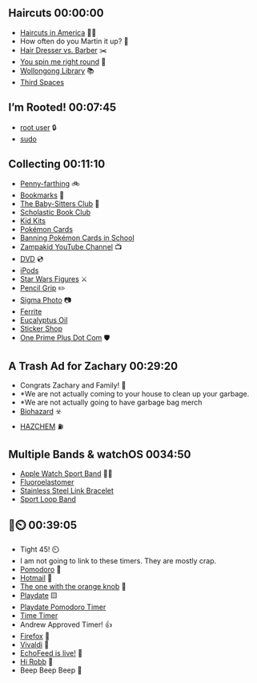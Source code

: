 ## Haircuts 00:00:00
* [Haircuts in America](https://www.youtube.com/watch?v=H19jByxrqlw) 💇‍♂️
* How often do you Martin it up? 💬
* [Hair Dresser vs. Barber](https://campus.edu/blog/barbering/difference-between-hairdresser-and-barber) ✂️
* [You spin me right round](https://www.youtube.com/watch?v=PGNiXGX2nLU) 🎵
* [Wollongong Library](https://wollongong.nsw.gov.au/library) 📚
* [Third Spaces](https://www.bestproducts.com/lifestyle/a46408768/what-are-third-spaces/)

## I’m Rooted! 00:07:45
* [root user](https://en.wikipedia.org/wiki/Superuser) 🔒
* [sudo](https://en.wikipedia.org/wiki/Sudo)

## Collecting 00:11:10
* [Penny-farthing](https://en.wikipedia.org/wiki/Penny-farthing) 🚲
* [Bookmarks](https://en.wikipedia.org/wiki/Bookmark) 🔖
* [The Baby-Sitters Club](https://en.wikipedia.org/wiki/The_Baby-Sitters_Club) 📖
* [Scholastic Book Club](https://clubs.scholastic.com/home)
* [Kid Kits](https://babysittersclub.fandom.com/wiki/Kid_Kits)
* [Pokémon Cards](https://www.pokemon.com/us/pokemon-tcg)
* [Banning Pokémon Cards in School](https://infinite.tcgplayer.com/article/A-Brief-History-of-Pok%C3%A9mon-Getting-Banned-from-Middle-Schools/c7a4cc37-0d7c-4348-a081-445493a7bf16/)
* [Zampakid YouTube Channel](https://www.youtube.com/@zampakid) 📺
* [DVD](https://en.wikipedia.org/wiki/DVD) 💿
* [iPods](https://en.wikipedia.org/wiki/IPod)
* [Star Wars Figures](https://thetoycollectorsguide.com/power-of-the-force-2-red/) ⚔️
* [Pencil Grip](https://www.dickblick.com/products/pencil-grip-triangle-grips/) ✏️
* [Sigma Photo](https://www.sigma-global.com/en/index.html) 📷
* [Ferrite](https://www.wooji-juice.com/products/ferrite/)
* [Eucalyptus Oil](https://en.wikipedia.org/wiki/Eucalyptus_oil)
* [Sticker Shop](https://hemisphericviews.com/shop)
* [One Prime Plus Dot Com](https://oneprimeplus.com) 🛡️

## A Trash Ad for Zachary 00:29:20
* Congrats Zachary and Family! 🐣
* *We are not actually coming to your house to clean up your garbage.
* *We are not actually going to have garbage bag merch
* [Biohazard](https://en.wikipedia.org/wiki/Biological_hazard) ☣️
* [HAZCHEM](https://en.wikipedia.org/wiki/Hazchem) ⛽

## Multiple Bands & watchOS 0034:50
* [Apple Watch Sport Band](https://www.apple.com/shop/watch/bands/sport-band) 🏃‍♂️
* [Fluoroelastomer](https://en.wikipedia.org/wiki/Fluoroelastomer)
* [Stainless Steel Link Bracelet](https://www.apple.com/shop/product/MU9A3AM/A/42mm-silver-link-bracelet)
* [Sport Loop Band](https://www.apple.com/shop/watch/bands)

## 🍅⏲️ 00:39:05
* Tight 45! ⏲️
* I am not going to link to these timers. They are mostly crap.
* [Pomodoro](https://en.wikipedia.org/wiki/Pomodoro_Technique) 🍅
* [Hotmail](https://en.wikipedia.org/wiki/Outlook.com) 📧
* [The one with the orange knob](https://www.ebay.com/itm/285748200963?itmmeta=01HVJ2V7MXH4V5J65N9Y77BXHB&hash=item4287eb8603:g:WTIAAOSwUaVl5ty0&itmprp=enc:AQAJAAAA0Hc20dJIiKd+4LyEh7So42PPHYI7a8oDKrFYjdlOf1KXCLE0Xbo8l+wtX+FFqwBvSMD4/BuvkBwF4lKvZp3JN/W3nl7M47TFCuT7N7+k5IYKgIta8hunLE6ZfM3D4VWXQxuV1VQt2VF4bP6k6oMtGd0RXGfkPjJDJEEt2F5WTmXzn/ZZScKnlkKX46tkJFdcP2D67QRRofQwMts672GqYOQ0TYKxV8mQ7Ai4WKVG3k8k0p40CKNpT45yksv5uZSYQf/b/fBykh0w+LbJZq0eUng%3D%7Ctkp:Bk9SR8T67MLcYw) 🧡
* [Playdate](https://play.date/) 🟨
* [Playdate Pomodoro Timer](https://dwarph.itch.io/pomodoro)
* [Time Timer](https://www.timetimer.com/)
* Andrew Approved Timer! 👍
* [Firefox](https://www.mozilla.org/en-US/firefox/new/?redirect_source=firefox-com) 🦊
* [Vivaldi](https://vivaldi.com/) 🎻
* [EchoFeed is live!](https://echofeed.app/) 🎉
* [Hi Robb](https://rknight.me/) 👋
* Beep Beep Beep 🤖